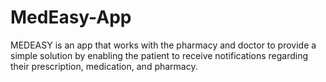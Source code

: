 # MedEasy-App
MEDEASY is an app that works with the pharmacy and doctor to provide a simple solution by enabling the patient to receive notifications regarding their prescription, medication, and pharmacy.
